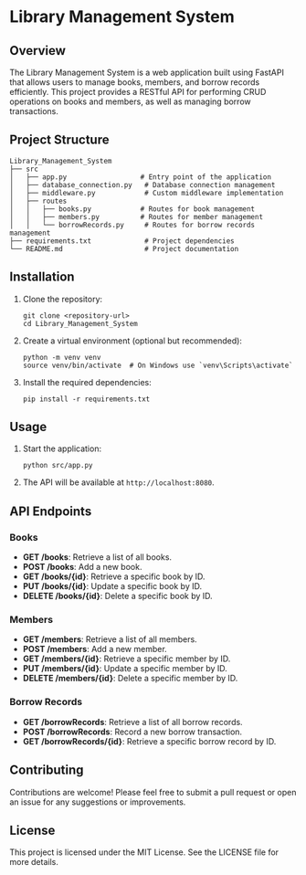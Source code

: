 # Library Management System

## Overview
The Library Management System is a web application built using FastAPI that allows users to manage books, members, and borrow records efficiently. This project provides a RESTful API for performing CRUD operations on books and members, as well as managing borrow transactions.

## Project Structure
```
Library_Management_System
├── src
│   ├── app.py                  # Entry point of the application
│   ├── database_connection.py   # Database connection management
│   ├── middleware.py            # Custom middleware implementation
│   ├── routes
│   │   ├── books.py            # Routes for book management
│   │   ├── members.py          # Routes for member management
│   │   └── borrowRecords.py     # Routes for borrow records management
├── requirements.txt             # Project dependencies
└── README.md                    # Project documentation
```

## Installation

1. Clone the repository:
   ```
   git clone <repository-url>
   cd Library_Management_System
   ```

2. Create a virtual environment (optional but recommended):
   ```
   python -m venv venv
   source venv/bin/activate  # On Windows use `venv\Scripts\activate`
   ```

3. Install the required dependencies:
   ```
   pip install -r requirements.txt
   ```

## Usage

1. Start the application:
   ```
   python src/app.py
   ```

2. The API will be available at `http://localhost:8080`.

## API Endpoints

### Books
- **GET /books**: Retrieve a list of all books.
- **POST /books**: Add a new book.
- **GET /books/{id}**: Retrieve a specific book by ID.
- **PUT /books/{id}**: Update a specific book by ID.
- **DELETE /books/{id}**: Delete a specific book by ID.

### Members
- **GET /members**: Retrieve a list of all members.
- **POST /members**: Add a new member.
- **GET /members/{id}**: Retrieve a specific member by ID.
- **PUT /members/{id}**: Update a specific member by ID.
- **DELETE /members/{id}**: Delete a specific member by ID.

### Borrow Records
- **GET /borrowRecords**: Retrieve a list of all borrow records.
- **POST /borrowRecords**: Record a new borrow transaction.
- **GET /borrowRecords/{id}**: Retrieve a specific borrow record by ID.

## Contributing
Contributions are welcome! Please feel free to submit a pull request or open an issue for any suggestions or improvements.

## License
This project is licensed under the MIT License. See the LICENSE file for more details.
